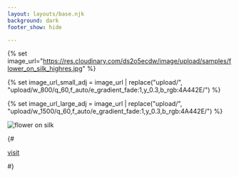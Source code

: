 ```yaml
---
layout: layouts/base.njk
background: dark
footer_show: hide

---
```


{% set image_url="https://res.cloudinary.com/ds2o5ecdw/image/upload/samples/flower_on_silk_highres.jpg" %}

{% set image_url_small_adj = image_url | replace("upload/", "upload/w_800/q_60,f_auto/e_gradient_fade:1,y_0.3,b_rgb:4A442E/") %}

{% set image_url_large_adj = image_url | replace("upload/", "upload/w_1500/q_60,f_auto/e_gradient_fade:1,y_0.3,b_rgb:4A442E/") %}

<img class="image_fullpage" srcset="{{ image_url_small_adj }} 800w,
            {{ image_url_large_adj }} 1500w"
     sizes="(max-width: 550px) 800px,
            1500px"
     src="{{ image_url_small_adj }}"
     alt="flower on silk">

{# <p><a href="/about/" class="splash_enter_link">visit</a></p> #}

